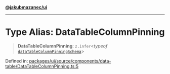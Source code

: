 [**@jakubmazanec/ui**](../README.md)

---

# Type Alias: DataTableColumnPinning

> **DataTableColumnPinning**: `z.infer`\<_typeof_
> [`dataTableColumnPinningSchema`](../variables/dataTableColumnPinningSchema.md)\>

Defined in:
[packages/ui/source/components/data-table/DataTableColumnPinning.ts:5](https://github.com/jakubmazanec/tools/blob/f779e75b9ef98389e12e52575295bd1ef364daca/packages/ui/source/components/data-table/DataTableColumnPinning.ts#L5)
